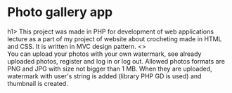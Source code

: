 <h1>Photo gallery app</h1>h1>
This project was made in PHP for development of web applications lecture as a part of my project of website about crocheting made in HTML and CSS. It is written in MVC design pattern.
<><br/>
You can upload your photos with your own watermark, see already uploaded photos, register and log in or log out.
Allowed photos formats are PNG and JPG with size not bigger than 1 MB. When they are uploaded, watermark with user's string is added (library PHP GD is used) and thumbnail is created.
